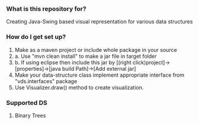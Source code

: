 ### What is this repository for? ###

Creating Java-Swing based visual representation for various data structures

### How do I get set up? ###

1. Make as a maven project or include whole package in your source
1. a. Use "mvn clean install" to make a jar file in target folder
1. b. If using eclipse then include this jar by [(right click)project]->[properties]->[java build Path]->[Add external jar]
2. Make your data-structure class implement appropriate interface from "vds.interfaces" package
3. Use Visualizer.draw() method to create visualization.

### Supported DS ###

1. Binary Trees
